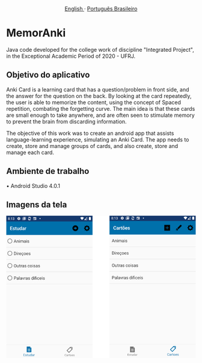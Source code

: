 <p align="center">
    <a href="/docs/readme_en.md">English </a>
    ·
    <a href="/README.md">Português Brasileiro</a>
</p>

# MemorAnki
Java code developed for the college work of discipline "Integrated Project", in the Exceptional Academic Period of 2020 - UFRJ.

## Objetivo do aplicativo
Anki Card is a learning card that has a question/problem in front side, and the answer for the question on the back.
By looking at the card repeatedly, the user is able to memorize the content, using the concept of Spaced repetition, combating the forgetting curve.
The main idea is that these cards are small enough to take anywhere,
and are often seen to stimulate memory to prevent the brain from discarding information.

The objective of this work was to create an android app that assists language-learning experience, simulating an Anki Card. The app needs to create, store and manage groups of cards, and also create, store and manage each card.

## Ambiente de trabalho
• Android Studio 4.0.1

## Imagens da tela
![Alt text](./docs/fragments.png?raw=true "Main")
